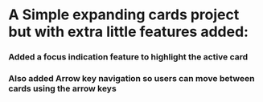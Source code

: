 #  A Simple expanding cards project but with extra little features added:
### Added a focus indication feature to highlight the active card
### Also added Arrow key navigation so users can move between cards using the arrow keys
